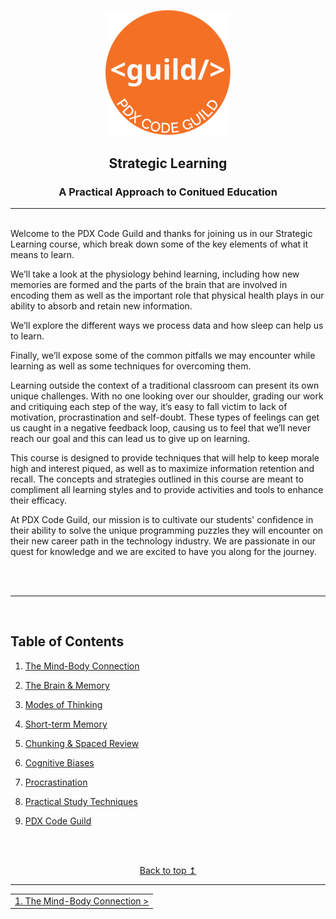 <p align="center">
    <img src="./images/pdx_code_guild_logo.svg" width=200/>
<p>


<h2 align="center">Strategic Learning</h2>

<h3 align="center">A Practical Approach to Conitued Education</h3>

---
<br>
Welcome to the PDX Code Guild and thanks for joining us in our Strategic Learning course, which break down some of the key elements of what it means to learn.

We’ll take a look at the physiology behind learning, including how new memories are formed and the parts of the brain that are involved in encoding them as well as the important role that physical health plays in our ability to absorb and retain new information.

We’ll explore the different ways we process data and how sleep can help us to learn.

Finally, we’ll expose some of the common pitfalls we may encounter while learning as well as some techniques for overcoming them.

Learning outside the context of a traditional classroom can present its own unique challenges. With no one looking over our shoulder, grading our work and critiquing each step of the way, it’s easy to fall victim to lack of motivation, procrastination and self-doubt. These types of feelings can get us caught in a negative feedback loop, causing us to feel that we’ll never reach our goal and this can lead us to give up on learning.

This course is designed to provide techniques that will help to keep morale high and interest piqued, as well as to maximize information retention and recall. The concepts and strategies outlined in this course are meant to compliment all learning styles and to provide activities and tools to enhance their efficacy.

At PDX Code Guild, our mission is to cultivate our students' confidence in their ability to solve the unique programming puzzles they will encounter on their new career path in the technology industry. We are passionate in our quest for knowledge and we are excited to have you along for the journey.

<br/>
<br/>

---

<br/>

## Table of Contents

1.  [The Mind-Body Connection](./mind_body_connection.md)

2.  [The Brain & Memory](./the_brain_and_memory.md)

3.  <a href="./modes_of_thinking.md">Modes of Thinking</a>

4.  <a href="./short_term_memory.md">Short-term Memory</a>

5.  <a href="./chunking_and_spaced_review.md">Chunking & Spaced Review</a>

6.  <a href="./cognitive_biases.md">Cognitive Biases</a>

7.  <a href="./procrastination.md">Procrastination</a>

8.  <a href="./practical_study_techniques.md">Practical Study Techniques</a>

9.  <a href="./pdx_code_guild.md">PDX Code Guild</a>

<br><br>

<center>
    <a href="#top">Back to top &mapstoup;</a>
</center>

---

<table style="width:100%">
    <tr>
        <td align="right">
            <a href="./mind_body_connection.md">
                1. The Mind-Body Connection >
            </a>
        </td>
    </tr>
</table>
